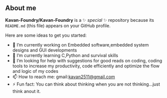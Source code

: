 ## About me 

**Kavan-Foundry/Kavan-Foundry** is a ✨ _special_ ✨ repository because its `README.md` (this file) appears on your GitHub profile.

Here are some ideas to get you started:

- 🔭 I’m currently working on Embedded software,embedded system designs and GUI developments
- 🌱 I’m currently learning C,Python and survival skills 
- 🤔 I’m looking for help with suggestions for good reads on coding, coding tools to increase my productivity, code efficiently and optimize the flow and logic of my codes
- 📫 How to reach me: gmail:kavan2511@gmail.com
- ⚡ Fun fact: You can think about thinking when you are not thinking...just think anout it.
